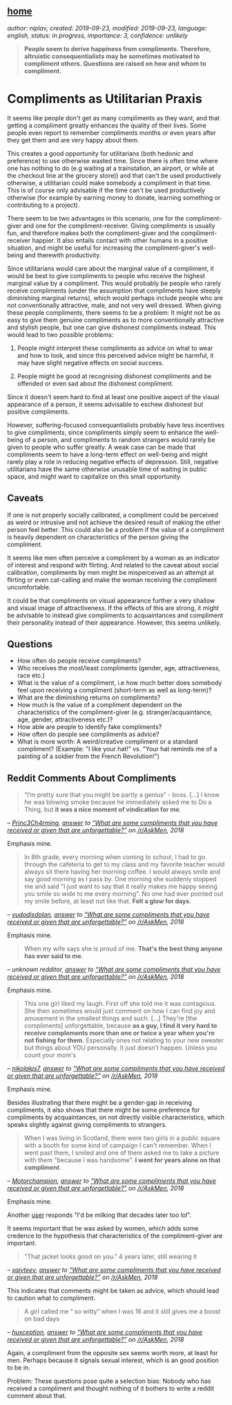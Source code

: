 [home](./index.md)
------------------

*author: niplav, created: 2019-09-23, modified: 2019-09-23, language: english, status: in progress, importance: 3, confidence: unlikely*

> __People seem to derive happiness from compliments. Therefore,
> altruistic consequentialists may be sometimes motivated to compliment
> others. Questions are raised on how and whom to compliment.__

Compliments as Utilitarian Praxis
=================================

It seems like <!--TODO: source here, perhaps a link to reddit of people
complaining about not getting enough compliments--> people don't get
as many compliments as they want, and that getting a compliment greatly
enhances the quality of their lives. <!--Again, link to a reddit thread
of people talking about how they remember compliments from years ago.-->
Some people even report to remember compliments months or even years after
they get them and are very happy about them.

This creates a good opportunity for utilitarians (both hedonic and
preference) to use otherwise wasted time. Since there is often time
where one has nothing to do (e.g waiting at a trainstation, an airport,
or while at the checkout line at the grocery store)) and that can't
be used productively otherwise, a utilitarian could make somebody a
compliment in that time. This is of course only advisable if the time
can't be used productively otherwise (for example by earning money to
donate, learning something or contributing to a project).

There seem to be two advantages in this scenario, one for the
compliment-giver and one for the compliment-receiver. Giving compliments
is usually fun, and therefore makes both the compliment-giver and
the compliment-receiver happier. It also entails contact with other
humans in a positive situation, and might be useful for increasing the
compliment-giver's well-being and therewith productivity.

Since utilitarians would care about the marginal value of a compliment,
it would be best to give compliments to people who receive the highest
marginal value by a compliment. This would probably be people who rarely
receive compliments (under the assumption that compliments have steeply
diminishing marginal returns), which would perhaps include people who
are not conventionally attractive, male, and not very well dressed.
When giving these people compliments, there seems to be a problem:
It might not be as easy to give them genuine compliments as to more
conventionally attractive and stylish people, but one can give dishonest
compliments instead. This would lead to two possible problems:

1. People might interpret these compliments as advice on what to wear
and how to look, and since this perceived advice might be harmful, it
may have slight negative effects on social success.

2. People might be good at recognising dishonest compliments and
be offended or even sad about the dishonest compliment.

Since it doesn't seem hard to find at least one positive aspect of the
visual appearance of a person, it seems advisable to eschew <!--TODO:
"vermeiden" in english?--> dishonest but positive compliments.

However, suffering-focused consequantialists <!--TODO: Wikipedia
link here!--> probably have less incentives to give compliments,
since compliments simply seem to enhance the well-being of a person,
and compliments to random strangers would rarely be given to people who
suffer greatly. A weak case can be made that compliments seem to have a
long-term effect on well-being and might rarely play a role in reducing
negative effects of depression. Still, negative utilitarians have the
same otherwise unusable time of waiting in public space, and might want
to capitalize on this small opportunity.

Caveats
-------

If one is not properly socially calibrated, a compliment could be
perceived as weird or intrusive and not achieve the desired result of
making the other person feel better. This could also be a problem if
the value of a compliment is heavily dependent on characteristics of
the person giving the compliment.

It seems like men often perceive a compliment
by a woman as an indicator of interest <!-- TODO: read
/usr/local/doc/unread/blackpill/the_misperception_of_sexual_interest_perilloux_et_al_2012.pdf
and quote it--> and respond with flirting. And related to the caveat
about social calibration, compliments by men might be misperceived as
an attempt at flirting or even cat-calling <!--TODO: wikipedia link-->
and make the woman receiving the compliment uncomfortable.

It could be that compliments on visual appearance further a very shallow
and visual image of attractiveness. If the effects of this are strong,
it might be advisable to instead give compliments to acquaintances and
compliment their personality instead of their appearance. However, this
seems unlikely.

Questions
---------

* How often do people receive compliments?
* Who receives the most/least compliments (gender, age, attractiveness, race etc.)
* What is the value of a compliment, i.e how much better does somebody feel upon receiving a compliment (short-term as well as long-term)?
* What are the diminishing returns on compliments?
* How much is the value of a compliment dependent on the characteristics of the compliment-giver (e.g. stranger/acquaintance, age, gender, attractiveness etc.)?
* How able are people to identify fake compliments?
* How often do people see compliments as advice?
* What is more worth: A weird/creative compliment or a standard compliment? (Example: "I like your hat!" vs. "Your hat reminds me of a painting of a soldier from the French Revolution!")

Reddit Comments About Compliments
----------------------------------

<!--TODO: write down the number of upvotes-->

> “I’m pretty sure that you might be partly a genius” - boss. […]
> I know he was blowing smoke because he immediately asked me to Do a
> Thing, but __it was a nice moment of vindication for me__.

*– [Princ3Ch4rming](https://old.reddit.com/user/Princ3Ch4rming), [answer](https://old.reddit.com/r/AskMen/comments/9ir0rd/what_are_some_compliments_that_you_have_received/e6lq0ff/) to [“What are some compliments that you have received or given that are unforgettable?”](https://old.reddit.com/r/AskMen/comments/9ir0rd/what_are_some_compliments_that_you_have_received/) on [/r/AskMen](https://old.reddit.com/r/AskMen/), 2018*

Emphasis mine.

> In 8th grade, every morning when coming to school, I had to go through
> the cafeteria to get to my class and my favorite teacher would always
> sit there having her morning coffee. I would always smile and say good
> morning as I pass by. One morning she suddenly stopped me and said
> "I just want to say that it really makes me happy seeing you smile so
> wide to me every morning". No one had ever pointed out my smile before,
> at least not like that. __Felt a glow for days__.

*– [yudodisdolan](https://old.reddit.com/user/yudodisdolan), [answer](https://old.reddit.com/r/AskMen/comments/9ir0rd/what_are_some_compliments_that_you_have_received/e6lr3cs/) to [“What are some compliments that you have received or given that are unforgettable?”](https://old.reddit.com/r/AskMen/comments/9ir0rd/what_are_some_compliments_that_you_have_received/) on [/r/AskMen](https://old.reddit.com/r/AskMen/), 2018*

Emphasis mine.

> When my wife says she is proud of me. __That's the best thing anyone
> has ever said to me__.

*– unknown redditor, [answer](https://old.reddit.com/r/AskMen/comments/9ir0rd/what_are_some_compliments_that_you_have_received/e6lpg1p/) to [“What are some compliments that you have received or given that are unforgettable?”](https://old.reddit.com/r/AskMen/comments/9ir0rd/what_are_some_compliments_that_you_have_received/) on [/r/AskMen](https://old.reddit.com/r/AskMen/), 2018*

Emphasis mine.

> This one girl liked my laugh. First off she told me it was
> contagious. She then sometimes would just comment on how I can find
> joy and amusement in the smallest things and such. […]  They're [the
> compliments] unforgettable, because __as a guy, I find it very hard to
> receive complements more than one or twice a year when you're not fishing
> for them__. Especially ones not relating to your new sweater but things
> about YOU personally. It just doesn't happen. Unless you count your mom's

*– [nikolakis7](https://old.reddit.com/user/nikolakis7), [answer](https://old.reddit.com/r/AskMen/comments/9ir0rd/what_are_some_compliments_that_you_have_received/e6ltxwt/) to [“What are some compliments that you have received or given that are unforgettable?”](https://old.reddit.com/r/AskMen/comments/9ir0rd/what_are_some_compliments_that_you_have_received/) on [/r/AskMen](https://old.reddit.com/r/AskMen/), 2018*

Emphasis mine.

Besides illustrating that there might be a gender-gap in receiving
compliments, it also shows that there might be some preference for
compliments by acquaintances, on not directly visible characteristics,
which speaks slightly against giving compliments to strangers.

> When I was living in Scotland, there were two girls in a public square
with a booth for some kind of campaign I can't remember. When I went
past them, I smiled and one of them asked me to take a picture with them
"because I was handsome". __I went for years alone on that compliment__.

*– [Motorchampion](https://old.reddit.com/user/Motorchampion), [answer](https://old.reddit.com/r/AskMen/comments/9ir0rd/what_are_some_compliments_that_you_have_received/) to [“What are some compliments that you have received or given that are unforgettable?”](https://old.reddit.com/r/AskMen/comments/9ir0rd/what_are_some_compliments_that_you_have_received/) on [/r/AskMen](https://old.reddit.com/r/AskMen/), 2018*

Emphasis mine.

Another [user](https://old.reddit.com/user/archon_rising) responds
"I'd be milking that decades later too lol".

It seems important that he was asked by women, which adds some credence
to the hypothesis that characteristics of the compliment-giver are
important.

> "That jacket looks good on you." 4 years later, still wearing it

*– [xaivteev](https://old.reddit.com/user/xaivteev), [answer](https://old.reddit.com/r/AskMen/comments/9ir0rd/what_are_some_compliments_that_you_have_received/e6luike/) to [“What are some compliments that you have received or given that are unforgettable?”](https://old.reddit.com/r/AskMen/comments/9ir0rd/what_are_some_compliments_that_you_have_received/) on [/r/AskMen](https://old.reddit.com/r/AskMen/), 2018*

This indicates that comments might be taken as advice, which should lead
to caution what to compliment.

> A girl called me “ so witty” when I was 16 and it still gives me
> a boost on bad days

*– [huxception](https://old.reddit.com/user/huxception), [answer](https://old.reddit.com/r/AskMen/comments/9ir0rd/what_are_some_compliments_that_you_have_received/e6ltl4g//) to [“What are some compliments that you have received or given that are unforgettable?”](https://old.reddit.com/r/AskMen/comments/9ir0rd/what_are_some_compliments_that_you_have_received/) on [/r/AskMen](https://old.reddit.com/r/AskMen/), 2018*

Again, a compliment from the opposite sex seems worth more, at least
for men. Perhaps because it signals sexual interest, which is an good
position to be in.

Problem: These questions pose quite a selection bias: Nobody who has
received a compliment and thought nothing of it bothers to write a reddit
comment about that.

<!--TODO: Collect all top-level comments on these threads, analyse them
after mentioning age/gender/race/relative status of the compliment-giver
and the compliment-receiver, and the time-frame of the worth of the
compliment. Compare them.  Data source: Reddit search for "compliment",
"best compliment", "top compliment", analyse first 10 threads.  Other
datapoints worth considering: was it taken as advice, which situation
(acquaintance, stranger, unknown-->

<!--
* https://old.reddit.com/r/AskMen/comments/9ir0rd/what_are_some_compliments_that_you_have_received/
* https://old.reddit.com/r/AskMen/comments/a927iv/men_of_reddit_what_are_some_compliments_i_can/
* https://old.reddit.com/r/AskReddit/comments/b62q7x/what_was_a_small_compliment_that_you_have/
* https://old.reddit.com/r/AskMen/comments/aryimh/as_someone_who_thinks_that_guys_dont_get_alot_of/
* https://old.reddit.com/r/AskReddit/comments/5rq1oz/ladies_what_is_a_compliment_men_give_that_you/
* https://old.reddit.com/r/AskMen/comments/51lnum/whats_the_best_compliment_youve_ever_received/
* https://old.reddit.com/r/AskReddit/comments/cflyop/what_is_the_best_compliment_youve_ever_received/
* https://old.reddit.com/r/AskReddit/comments/cc8h6j/whats_the_best_compliment_youve_ever_received/
* https://old.reddit.com/r/MensLib/comments/ct1msm/men_appreciate_compliments_and_dont_receive_them/
* https://books.google.de/books?hl=de&lr=&id=2bxHAAAAQBAJ&oi=fnd&pg=PA3&dq=compliment&ots=PTVzpD6ViM&sig=jeHizky7xuYFRKhix-iPUosxkn8&redir_esc=y#v=onepage&q=compliment&f=false
-->

<!--TODO: personal experience with giving compliments to strangers-->
